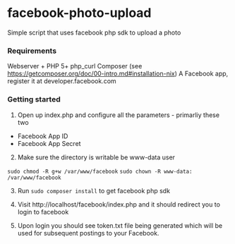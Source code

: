 facebook-photo-upload
=====================

Simple script that uses facebook php sdk to upload a photo

### Requirements

Webserver + PHP 5+ php_curl
Composer (see https://getcomposer.org/doc/00-intro.md#installation-nix)
A Facebook app, register it at developer.facebook.com

### Getting started

1. Open up index.php and configure all the parameters - primarliy these two
* Facebook App ID
* Facebook App Secret

2. Make sure the directory is writable be www-data user

```sudo chmod -R g+w /var/www/facebook```
```sudo chown -R www-data: /var/www/facebook```

3. Run ``sudo composer install`` to get facebook php sdk

3. Visit http://localhost/facebook/index.php and it should redirect you to login to facebook

4. Upon login you should see token.txt file being generated which will be used for subsequent postings to your Facebook.





